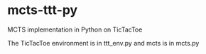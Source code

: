 # mcts-ttt-py
MCTS implementation in Python on TicTacToe

The TicTacToe environment is in ttt_env.py and mcts is in mcts.py

